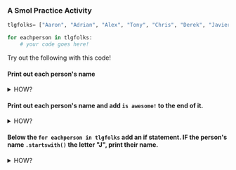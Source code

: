 ### A Smol Practice Activity

```python
tlgfolks= ["Aaron", "Adrian", "Alex", "Tony", "Chris", "Derek", "Javier", "John", "Jonathan", "Justin", "Levi", "Rohalio", "Steven", "Taje", "Trent", "Walt"]

for eachperson in tlgfolks:
    # your code goes here!
```

Try out the following with this code!
#### Print out each person's name

<details>
<summary>HOW?</summary>
<br>
  

    tlgfolks= ["Aaron", "Adrian", "Alex", "Tony", "Chris", "Derek", "Javier", "John", "Jonathan", "Justin", "Levi", "Rohalio", "Steven", "Taje", "Trent", "Walt"]

    for eachperson in tlgfolks:
        print(eachperson)

</details>

#### Print out each person's name and add `is awesome!` to the end of it.

<details>
<summary>HOW?</summary>
<br>
  

    tlgfolks= ["Aaron", "Adrian", "Alex", "Tony", "Chris", "Derek", "Javier", "John", "Jonathan", "Justin", "Levi", "Rohalio", "Steven", "Taje", "Trent", "Walt"]

    for eachperson in tlgfolks:
        print(eachperson + " is awesome!")

</details>

#### Below the `for eachperson in tlgfolks` add an if statement. IF the person's name `.startswith()` the letter "J", print their name.

<details>
<summary>HOW?</summary>
<br>
  

    tlgfolks= ["Aaron", "Adrian", "Alex", "Tony", "Chris", "Derek", "Javier", "John", "Jonathan", "Justin", "Levi", "Rohalio", "Steven", "Taje", "Trent", "Walt"]

    for eachperson in tlgfolks:
        if eachperson.startswith("J")
            print(eachperson + " is awesome!")

</details>
